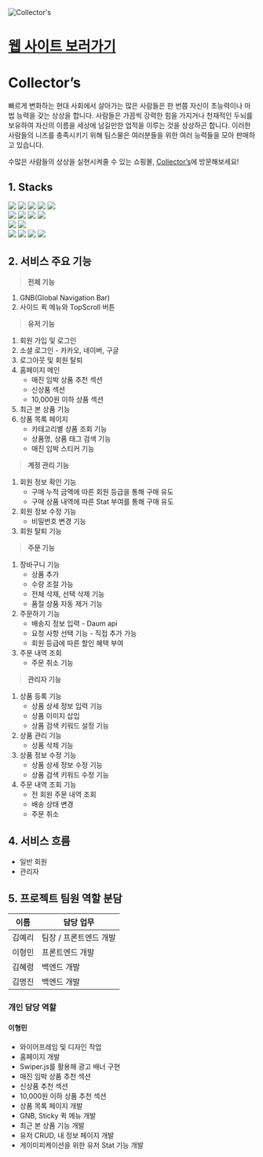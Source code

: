 <img src="/src/views/box_logo.png" alt="Collector's" style="margin: 0 auto; display: block;"/>

# [웹 사이트 보러가기](https://collectors-twenty.herokuapp.com/)

# Collector’s

빠르게 변화하는 현대 사회에서 살아가는 많은 사람들은 한 번쯤 자신이 초능력이나 마법 능력을 갖는 상상을 합니다. 사람들은 가끔씩 강력한 힘을 가지거나 천재적인 두뇌를 보유하여 자신의 이름을 세상에 남길만한 업적을 이루는 것을 상상하곤 합니다. 이러한 사람들의 니즈를 충족시키기 위해 팀스물은 여러분들을 위한 여러 능력들을 모아 판매하고 있습니다.

수많은 사람들의 상상을 실현시켜줄 수 있는 쇼핑몰, <a href="http://kdt-sw2-seoul-team20.elicecoding.com/">Collector’s</a>에 방문해보세요!


## 1. Stacks
<img src="https://img.shields.io/badge/HTML5-E34F26?style=flat&logo=HTML5&logoColor=white" />
<img src="https://img.shields.io/badge/CSS3-1572B6?style=flat&logo=CSS3&logoColor=white" />
<img src="https://img.shields.io/badge/JavaScript-F7DF1E?style=flat&logo=JavaScript&logoColor=white" />
<img src="https://img.shields.io/badge/Swiper-6332F6?style=flat&logo=Swiper&logoColor=white" />
<img src="https://img.shields.io/badge/Font Awesome-528DD7?style=flat&logo=FontAwesome&logoColor=white" />
<br />
<img src="https://img.shields.io/badge/Node.js-339933?style=flat&logo=Node.js&logoColor=white" />
<img src="https://img.shields.io/badge/Express-000000?style=flat&logo=Express&logoColor=white" />
<img src="https://img.shields.io/badge/MongoDB-47A248?style=flat&logo=MongoDB&logoColor=white" />
<img src="https://img.shields.io/badge/AmazonS3-569A31?style=flat&logo=AmazonS3&logoColor=white" />
<br />
<img src="https://img.shields.io/badge/Git-F05032?style=flat&logo=Git&logoColor=white" />
<img src="https://img.shields.io/badge/GitLab-FC6D26?style=flat&logo=GitLab&logoColor=white" />
<br />
<img src="https://img.shields.io/badge/Prettier-F7B93E?style=flat&logo=Prettier&logoColor=white" />
<img src="https://img.shields.io/badge/Notion-000000?style=flat&logo=Notion&logoColor=white" />
<img src="https://img.shields.io/badge/Figma-F24E1E?style=flat&logo=Figma&logoColor=white" />
<img src="https://img.shields.io/badge/VS Code-007ACC?&style=flat&logo=visualstudiocode&logoColor=white" />


## 2. 서비스 주요 기능

> **전체 기능**
> 
1. GNB(Global Navigation Bar)
2. 사이드 퀵 메뉴와 TopScroll 버튼

> **유저 기능**
> 
1. 회원 가입 및 로그인
2. 소셜 로그인 - 카카오, 네이버, 구글
3. 로그아웃 및 회원 탈퇴
4. 홈페이지 메인
    - 매진 임박 상품 추천 섹션
    - 신상품 섹션
    - 10,000원 이하 상품 섹션
5. 최근 본 상품 기능
6. 상품 목록 페이지
    - 카테고리별 상품 조회 기능
    - 상품명, 상품 태그 검색 기능
    - 매진 임박 스티커 기능

> **계정 관리 기능**
> 
1. 회원 정보 확인 기능
    - 구매 누적 금액에 따른 회원 등급을 통해 구매 유도
    - 구매 상품 내역에 따른 Stat 부여를 통해 구매 유도
2. 회원 정보 수정 기능
    - 비밀번호 변경 기능
3. 회원 탈퇴 기능

> **주문 기능**
> 
1. 장바구니 기능
    - 상품 추가
    - 수량 조절 가능
    - 전체 삭제, 선택 삭제 기능
    - 품절 상품 자동 제거 기능
2. 주문하기 기능
    - 배송지 정보 입력 - Daum api
    - 요청 사항 선택 기능 - 직접 추가 가능
    - 회원 등급에 따른 할인 혜택 부여
3. 주문 내역 조회
    - 주문 취소 기능


> **관리자 기능**
> 
1. 상품 등록 기능
    - 상품 상세 정보 입력 기능
    - 상품 이미지 삽입
    - 상품 검색 키워드 설정 기능
2. 상품 관리 기능
    - 상품 삭제 기능
3. 상품 정보 수정 기능
    - 상품 상세 정보 수정 기능
    - 상품 검색 키워드 수정 기능
4. 주문 내역 조회 기능
    - 전 회원 주문 내역 조회
    - 배송 상태 변경
    - 주문 취소


## 4. 서비스 흐름

- 일반 회원
- 관리자

## 5. 프로젝트 팀원 역할 분담

| 이름 | 담당 업무 |
| --- | --- |
| 김예리 | 팀장 / 프론트엔드 개발 |
| 이형민 | 프론트엔드 개발 |
| 김혜령 | 백엔드 개발 |
| 김명진 | 백엔드 개발 |

### 개인 담당 역할

#### 이형민
- 와이어프레임 및 디자인 작업
- 홈페이지 개발
- Swiper.js를 활용해 광고 배너 구현
- 매진 임박 상품 추천 섹션
- 신상품 추천 섹션
- 10,000원 이하 상품 추천 섹션
- 상품 목록 페이지 개발
- GNB, Sticky 퀵 메뉴 개발
- 최근 본 상품 기능 개발
- 유저 CRUD, 내 정보 페이지 개발
- 게이미피케이션을 위한 유저 Stat 기능 개발
